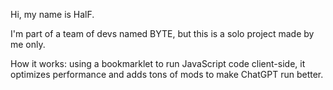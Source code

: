 Hi, my name is HalF.

I'm part of a team of devs named BYTE, but this is a solo project made by me only.

How it works: using a bookmarklet to run JavaScript code client-side, it optimizes performance and adds tons of mods to make ChatGPT run better.


